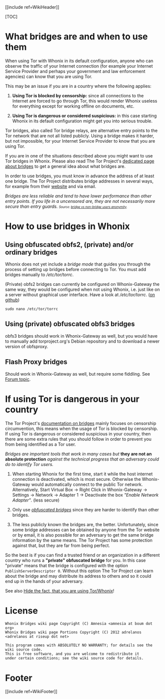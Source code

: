 [[include ref=WikiHeader]]

[TOC]

<!--
Copyright:

   Whonix Bridges wiki page Copyright (C) Amnesia <amnesia at boum dot org>
   Whonix Bridges wiki page Portions Copyright (C) 2012 adrelanos <adrelanos at riseup dot net>
   
   This program is free software; you can redistribute it and/or modify
   it under the terms of the GNU General Public License as published by
   the Free Software Foundation; either version 3 of the License, or
   (at your option) any later version.
		 
   This program is distributed in the hope that it will be useful,
   but WITHOUT ANY WARRANTY; without even the implied warranty of
   MERCHANTABILITY or FITNESS FOR A PARTICULAR PURPOSE.  See the
   GNU General Public License for more details.
	  
   You should have received a copy of the GNU General Public License
   along with this program; if not, write to:

	Free Software Foundation, Inc. 
	51 Franklin St, Fifth Floor
	Boston, MA 02110-1301, USA.

On Debian GNU/Linux systems, the complete text of the GNU General Public
License can be found in the /usr/share/common-licenses' directory.

The complete text of the GNU General Public License can also be found online on gnu.org <https://www.gnu.org/licenses/gpl.html>, in Whonix virtual machine images in /usr/share/common-licenses/GPL-3 file or in Whonix wiki on <https://sourceforge.net/p/whonix/wiki/GPLv3/>.
-->

<!--
This wiki page is a fork of the Tails Tor Bridge Mode page, from this exact source <http://git.immerda.ch/?p=amnesia.git;a=blob;f=wiki/src/doc/first_steps/startup_options/bridge_mode.mdwn;hb=b4c1868fc9d59b6a1cb6d0e956ece5c92059c653>.
-->

What bridges are and when to use them
=====================================

When using Tor with Whonix in its default configuration, anyone who can observe the traffic of your Internet connection (for example your Internet Service Provider and perhaps your government and law enforcement agencies) can know that you are using Tor.

This may be an issue if you are in a country where the following applies:

1. **Using Tor is blocked by censorship:** since all connections to the Internet are forced to go through Tor, this would render Whonix useless for everything except for working offline on documents, etc.

2. **Using Tor is dangerous or considered suspicious:** in this case starting Whonix in its default configuration might get you into serious trouble.

Tor bridges, also called Tor bridge relays, are alternative entry points to the Tor network that are not all listed publicly. Using a bridge makes it harder, but not impossible, for your Internet Service Provider to know that you are using Tor.

If you are in one of the situations described above you might want to use Tor bridges in Whonix. Please also read The Tor Project's [dedicated page about bridges](https://www.torproject.org/docs/bridges) to get a general idea about what bridges are.

In order to use bridges, you must know in advance the address of at least one bridge. The Tor Project distributes bridge addresses in several ways, for example from their [website](https://bridges.torproject.org/) and via email.

*Bridges are less reliable and tend to have lower performance than other entry points. If you life in a uncensored are, they are not necessarily more secure than entry guards.* <font size="-3">*Source: [bridge vs non-bridge users anonymity](https://trac.torproject.org/projects/tor/wiki/doc/TorFAQ#bridgevsnon-bridgeusersanonymity).*</font>

How to use bridges in Whonix
============================

## Using obfuscated obfs2, (private) and/or ordinary bridges
Whonix does not yet include a *bridge mode* that guides you through the process of setting up bridges before connecting to Tor. You must add bridges manually to */etc/tor/torrc*.

(Private) obfs2 bridges can currently be configured on Whonix-Gateway the same way, they would be configured when not using Whonix, i.e. just like on a server without graphical user interface. Have a look at */etc/tor/torrc*. ([on github](https://github.com/adrelanos/Whonix/blob/stable/whonix_gateway/etc/tor/torrc))

    sudo nano /etc/tor/torrc

## Using (private) obfuscated obfs3 bridges

obfs3 bridges should work in Whonix-Gateway as well, but you would have to manually add torproject.org's Debian repository and to download a newer version of obfsproxy.

## Flash Proxy bridges

Should work in Whonix-Gateway as well, but require some fiddling. See [Forum topic](https://sourceforge.net/p/whonix/discussion/general/thread/729ba238/).

If using Tor is dangerous in your country
=========================================

The Tor Project's [documentation on bridges](https://www.torproject.org/docs/bridges) mainly focuses on censorship circumvention, this means when the usage of Tor is blocked by censorship. If using Tor is dangerous or considered suspicious in your country, then there are some extra rules that you should follow in order to prevent you from being identified as a Tor user.

*Bridges are important tools that work in many cases but* **they are not an absolute protection** *against the technical progress that an adversary could do to identify Tor users.*

1. When starting Whonix for the first time, start it while the host internet connection is deactivated, which is most secure. Otherwise the Whonix-Gateway would automatically connect to the public Tor network. Alternatively, Start Virtual Box -> Right Click in Whonix-Gateway -> Settings -> Network -> Adapter 1 -> Deactivate the box *"Enable Network Adapter"*. (less secure)

2. Only use [*obfuscated bridges*](https://www.torproject.org/docs/bridges#PluggableTransports) since they are harder to identify than other bridges.

3. The less publicly known the bridges are, the better. Unfortunately, since some bridge addresses can be obtained by anyone from the Tor website or by email, it is also possible for an adversary to get the same bridge information by the same means. The Tor Project has some protection against that, but they are far from being perfect.

So the best is if you can find a trusted friend or an organization in a different country who runs a **"private" obfuscated bridge** for you. In this case "private" means that the bridge is configured with the option `PublishServerDescriptor 0`. Without this option The Tor Project can learn about the bridge and may distribute its address to others and so it could end up in the hands of your adversary.

See also [Hide the fact, that you are using Tor/Whonix](https://sourceforge.net/p/whonix/wiki/Hide%20Tor%20and%20Whonix%20from%20your%20ISP/)!

# License #
    Whonix Bridges wiki page Copyright (C) Amnesia <amnesia at boum dot org>
    Whonix Bridges wiki page Portions Copyright (C) 2012 adrelanos <adrelanos at riseup dot net>
    
    This program comes with ABSOLUTELY NO WARRANTY; for details see the wiki source code.
    This is free software, and you are welcome to redistribute it
    under certain conditions; see the wiki source code for details.

# Footer #
[[include ref=WikiFooter]]